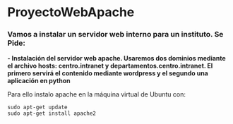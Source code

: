 # ProyectoWebApache

### Vamos a instalar un servidor web interno para un instituto. Se Pide:
**- Instalación del servidor web apache. Usaremos dos dominios mediante el archivo hosts: centro.intranet y departamentos.centro.intranet. El primero servirá el contenido mediante wordpress y el segundo una aplicación en python**

Para ello instalo apache en la máquina virtual de Ubuntu con:
```
sudo apt-get update
sudo apt-get install apache2
```
